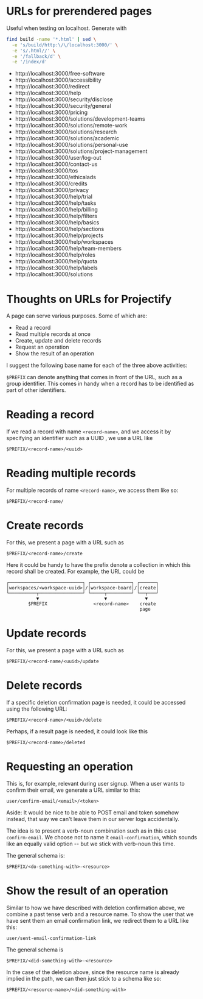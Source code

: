 # URLs for prerendered pages

Useful when testing on localhost. Generate with

```bash
find build -name '*.html' | sed \
  -e 's/build/http:\/\/localhost:3000/' \
  -e 's/.html//' \
  -e '/fallback/d' \
  -e '/index/d'
```

- http://localhost:3000/free-software
- http://localhost:3000/accessibility
- http://localhost:3000/redirect
- http://localhost:3000/help
- http://localhost:3000/security/disclose
- http://localhost:3000/security/general
- http://localhost:3000/pricing
- http://localhost:3000/solutions/development-teams
- http://localhost:3000/solutions/remote-work
- http://localhost:3000/solutions/research
- http://localhost:3000/solutions/academic
- http://localhost:3000/solutions/personal-use
- http://localhost:3000/solutions/project-management
- http://localhost:3000/user/log-out
- http://localhost:3000/contact-us
- http://localhost:3000/tos
- http://localhost:3000/ethicalads
- http://localhost:3000/credits
- http://localhost:3000/privacy
- http://localhost:3000/help/trial
- http://localhost:3000/help/tasks
- http://localhost:3000/help/billing
- http://localhost:3000/help/filters
- http://localhost:3000/help/basics
- http://localhost:3000/help/sections
- http://localhost:3000/help/projects
- http://localhost:3000/help/workspaces
- http://localhost:3000/help/team-members
- http://localhost:3000/help/roles
- http://localhost:3000/help/quota
- http://localhost:3000/help/labels
- http://localhost:3000/solutions

# Thoughts on URLs for Projectify

A page can serve various purposes. Some of which are:

- Read a record
- Read multiple records at once
- Create, update and delete records
- Request an operation
- Show the result of an operation

I suggest the following base name for each of the three above activities:

`$PREFIX` can denote anything that comes in front of the URL, such as
a group identifier. This comes in handy when a record has to be identified
as part of other identifiers.

# Reading a record

If we read a record with name `<record-name>`, and we access it by specifying an identifier
such as a UUID <uuid>, we use a URL like

```
$PREFIX/<record-name>/<uuid>
```

# Reading multiple records

For multiple records of name `<record-name>`, we access them like so:

```
$PREFIX/<record-name/
```

# Create records

For this, we present a page with a URL such as

```
$PREFIX/<record-name>/create
```

Here it could be handy to have the prefix denote a collection in which
this record shall be created. For example, the URL could be

```
┌───────────────────────────┐ ┌───────────────┐ ┌──────┐
│workspaces/<workspace-uuid>│/│workspace-board│/│create│
└──────────┬────────────────┘ └─────┬─────────┘ └──┬───┘
           ▼                        ▼              ▼
        $PREFIX                 <record-name>    create
                                                 page
```

# Update records

For this, we present a page with a URL such as

```
$PREFIX/<record-name/<uuid>/update
```

# Delete records

If a specific deletion confirmation page is needed, it could be accessed
using the following URL:

```
$PREFIX/<record-name>/<uuid>/delete
```

Perhaps, if a result page is needed, it could look like this

```
$PREFIX/<record-name>/deleted
```

# Requesting an operation

This is, for example, relevant during user signup. When a user wants to
confirm their email, we generate a URL similar to this:

```
user/confirm-email/<email>/<token>
```

Aside: It would be nice to be able to POST email and token somehow instead,
that way we can't leave them in our server logs accidentally.

The idea is to present a verb-noun combination such as in this case
`confirm-email`. We choose not to name it `email-confirmation`, which sounds
like an equally valid option -- but we stick with verb-noun this time.

The general schema is:

```
$PREFIX/<do-something-with>-<resource>
```

# Show the result of an operation

Similar to how we have described with deletion confirmation above,
we combine a past tense verb and a resource name. To show the user
that we have sent them an email confirmation link, we redirect them to a URL
like this:

```
user/sent-email-confirmation-link
```

The general schema is

```
$PREFIX/<did-something-with>-<resource>
```

In the case of the deletion above, since the resource name is already
implied in the path, we can then just stick to a schema like so:

```
$PREFIX/<resource-name>/<did-something-with>
```
